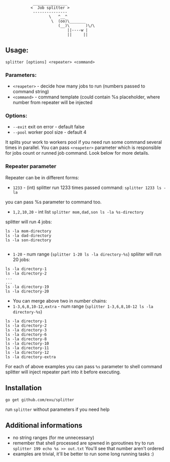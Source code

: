 ```
            _______________
           <  Job splitter >
            ---------------
                   \   ^__^
                    \  (oo)\_______
                       (__)\       )\/\
                           ||----w |
                           ||     ||

```


## Usage:

`splitter [options] <repeater> <command>`


### Parameters:

- `<reapeter>` - decide how many jobs to run (numbers passed to command string)
- `<command>`  - command template (could contain %s placeholder,
                    where number from repeater will be injected

### Options:

- `--exit` exit on error - default false
- `--pool` worker pool size - default 4


It splits your work to workers pool if you need run some command several times in parallel.
You can pass `<reapeter>` parameter which is responsible for jobs count or runned job command.
Look below for more details.


### Repeater parameter

Repeater can be in different forms:
- `1233` - (int) splitter run 1233 times passed command: `splitter 1233 ls -la`

you can pass %s parameter to command too.

- `1,2,10,20` - int list `splitter mom,dad,son ls -la %s-directory`

splitter will run 4 jobs:
```
ls -la mom-directory
ls -la dad-directory
ls -la son-directory


```
- `1-20` - num range (`splitter 1-20 ls -la directory-%s`)
spliiter will run 20 jobs:
```
ls -la directory-1
ls -la directory-2
...
...
ls -la directory-19
ls -la directory-20
```


- You can merge above two in number chains:
- `1-3,6,8,10-12,extra` - num range (`splitter 1-3,6,8,10-12 ls -la directory-%s`)
```
ls -la directory-1
ls -la directory-2
ls -la directory-3
ls -la directory-6
ls -la directory-8
ls -la directory-10
ls -la directory-11
ls -la directory-12
ls -la directory-extra
```

For each of above examples you can pass `%s` parameter to shell command
splitter will inject repeater part into it before executing.



## Installation

```
go get github.com/exu/splitter
```

run `splitter` without parameters if you need help


## Additional informations

- no string ranges (for me unnecessary)
- remember that shell processed are spwned in goroutines
try to run `splitter 199 echo %s >> out.txt` You'll see
that number aren't ordered
- examples are trivial, it'll be better to run some long running tasks :)
